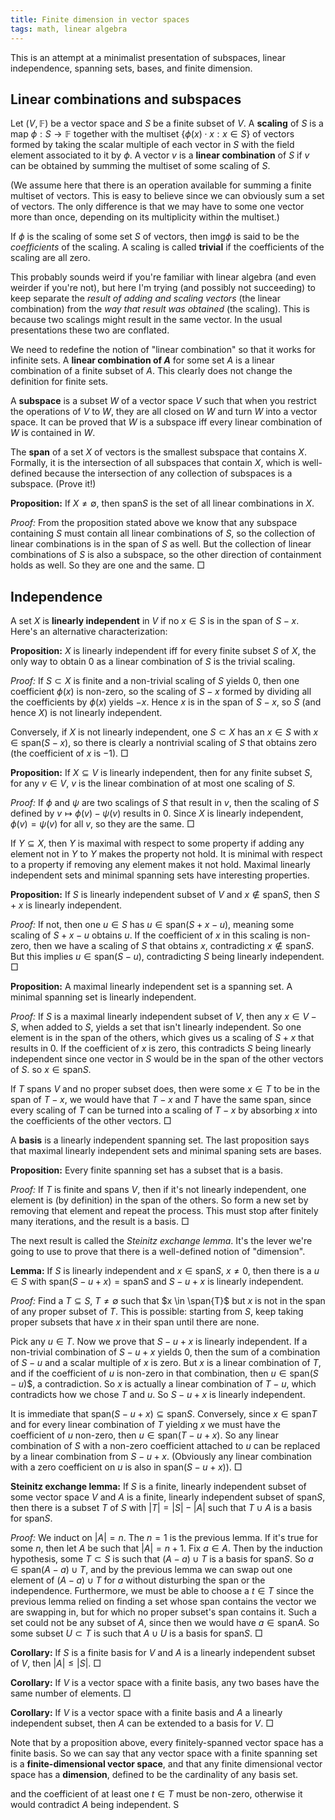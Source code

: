 ```yaml
---
title: Finite dimension in vector spaces
tags: math, linear algebra
---
```


This is an attempt at a minimalist presentation of subspaces, linear independence, spanning sets, bases, and finite dimension.

## Linear combinations and subspaces

Let $(V, \mathbb{F})$ be a vector space and $S$ be a finite subset of $V$. A **scaling** of $S$ is a map $\phi : S \to \mathbb{F}$ together with the multiset $\{ \phi(x) \cdot x : x \in S\}$ of vectors formed by taking the scalar multiple of each vector in $S$ with the field element associated to it by $\phi$. A vector $v$ is a **linear combination** of $S$ if $v$ can be obtained by summing the multiset of some scaling of $S$. 

(We assume here that there is an operation available for summing a finite multiset of vectors. This is easy to believe since we can obviously sum a set of vectors. The only difference is that we may have to some one vector more than once, depending on its multiplicity within the multiset.)

If $\phi$ is the scaling of some set $S$ of vectors, then $\text{img} \phi$ is said to be the *coefficients* of the scaling. A scaling is called **trivial** if the coefficients of the scaling are all zero.

This probably sounds weird if you're familiar with linear algebra (and even weirder if you're not), but here I'm trying (and possibly not succeeding) to keep separate the *result of adding and scaling vectors* (the linear combination) from the *way that result was obtained* (the scaling). This is because two scalings might result in the same vector. In the usual presentations these two are conflated.

We need to redefine the notion of "linear combination" so that it works for infinite sets. A **linear combination of $A$** for some set $A$ is a linear combination of a finite subset of $A$. This clearly does not change the definition for finite sets.

A **subspace** is a subset $W$ of a vector space $V$ such that when you restrict the operations of $V$ to $W$, they are all closed on $W$ and turn $W$ into a vector space. It can be proved that $W$ is a subspace iff every linear combination of $W$ is contained in $W$.

The **span** of a set $X$ of vectors is the smallest subspace that contains $X$. Formally, it is the intersection of all subspaces that contain $X$, which is well-defined because the intersection of any collection of subspaces is a subspace. (Prove it!)

**Proposition:** If $X \neq \emptyset$, then  $\text{span} S$ is the set of all linear combinations in $X$.

*Proof:* From the proposition stated above we know that any subspace containing $S$ must contain all linear combinations of $S$, so the collection of linear combinations is in the span of $S$ as well. But the collection of linear combinations of $S$ is also a subspace, so the other direction of containment holds as well. So they are one and the same. $\Box$

## Independence

A set $X$ is **linearly independent** in $V$ if no $x \in S$ is in the span of $S - x$. Here's an alternative characterization:

**Proposition:** $X$ is linearly independent iff for every finite subset $S$ of $X$, the only way to obtain $0$ as a linear combination of $S$ is the trivial scaling.

*Proof:* If $S \subset X$ is finite and a non-trivial scaling of $S$ yields $0$, then one coefficient $\phi(x)$ is non-zero, so the scaling of $S - x$ formed by dividing all the coefficients by $\phi(x)$ yields $-x$. Hence $x$ is in the span of $S - x$, so $S$ (and hence $X$) is not linearly independent.

Conversely, if $X$ is not linearly independent, one $S \subset X$ has an $x \in S$ with $x \in \text{span}(S - x)$, so there is clearly a nontrivial scaling of $S$ that obtains zero (the coefficient of $x$ is $-1$). $\Box$

**Proposition:** If $X \subseteq V$ is linearly independent, then for any finite subset $S$, for any $v \in V$, $v$ is the linear combination of at most one scaling of $S$. 

*Proof:* If $\phi$ and $\psi$ are two scalings of $S$ that result in $v$, then the scaling of $S$ defined by $v \mapsto \phi(v) - \psi(v)$ results in $0$. Since $X$ is linearly independent, $\phi(v) = \psi(v)$ for all $v$, so they are the same. $\Box$

If $Y \subseteq X$, then $Y$ is maximal with respect to some property if adding any element not in $Y$ to $Y$ makes the property not hold. It is minimal with respect to a property if removing any element makes it not hold. Maximal linearly independent sets and minimal spanning sets have interesting properties.

**Proposition:** If $S$ is linearly independent subset of $V$ and $x \notin \text{span} S$, then $S+x$ is linearly independent.

*Proof:* If not, then one $u \in S$ has $u \in \text{span}(S + x - u)$, meaning some scaling of $S + x - u$ obtains $u$. If the coefficient of $x$ in this scaling is non-zero, then we have a scaling of $S$ that obtains $x$, contradicting $x \notin \text{span} S$. But this implies $u \in \text{span}(S - u)$, contradicting $S$ being linearly independent. $\Box$

**Proposition:** A maximal linearly independent set is a spanning set. A minimal spanning set is linearly independent.

*Proof:* If $S$ is a maximal linearly independent subset of $V$, then any $x \in V - S$, when added to $S$, yields a set that isn't linearly independent. So one element is in the span of the others, which gives us a scaling of $S + x$ that results in $0$. If the coefficient of $x$ is zero, this contradicts $S$ being linearly independent since one vector in $S$ would be in the span of the other vectors of $S$. so $x \in \text{span} S$.

If $T$ spans $V$ and no proper subset does, then were some $x \in T$ to be in the span of $T - x$,  we would have that $T - x$ and $T$ have the same span, since every scaling of $T$ can be turned into a scaling of $T - x$ by absorbing $x$ into the coefficients of the other vectors. $\Box$

A **basis** is a linearly independent spanning set. The last proposition says that maximal linearly independent sets and minimal spaning sets are bases.

**Proposition:** Every finite spanning set has a subset that is a basis.

*Proof:* If $T$ is finite and spans $V$, then if it's not linearly independent, one element is (by definition) in the span of the others. So form a new set by removing that element and repeat the process. This must stop after finitely many iterations, and the result is a basis. $\Box$

The next result is called the *Steinitz exchange lemma*. It's the lever we're going to use to prove that there is a well-defined notion of "dimension".

**Lemma:** If $S$ is linearly independent and $x \in \text{span} S$, $x \neq 0$, then there is a $u \in S$ with $\text{span}(S - u + x) = \text{span} S$ and $S - u + x$ is linearly independent.

*Proof:* Find a $T \subseteq S$, $T \neq \emptyset$ such that $x \in \span{T}$ but $x$ is not in the span of any proper subset of $T$. This is possible: starting from $S$, keep taking proper subsets that have $x$ in their span until there are none. 

Pick any $u \in T$. Now we prove that $S - u + x$ is linearly independent. If a non-trivial combination of $S - u + x$ yields $0$, then the sum of a combination of $S - u$ and a scalar multiple of $x$ is zero. But $x$ is a linear combination of $T$, and if the coefficient of $u$ is non-zero in that combination, then $u \in \text{span}(S - u$)$, a contradiction. So $x$ is actually a linear combination of $T - u$, which contradicts how we chose $T$ and $u$. So $S - u + x$ is linearly independent.

It is immediate that $\text{span}(S - u + x) \subseteq \text{span} S$. Conversely, since $x \in \text{span} T$ and for every linear combination of $T$ yielding $x$ we must have the coefficient of $u$ non-zero, then $u \in \text{span}(T - u + x)$. So any linear combination of $S$ with a non-zero coefficient attached to $u$ can be replaced by a linear combination from $S - u + x$. (Obviously any linear combination with a zero coefficient on $u$ is also in $\text{span}(S - u + x)$). $\Box$

**Steinitz exchange lemma:** If $S$ is a finite, linearly independent subset of some vector space $V$ and $A$ is a finite, linearly independent subset of $\text{span} S$, then there is a subset $T$ of $S$ with $|T| = |S| - |A|$ such that $T \cup A$ is a basis for $\text{span} S$.

*Proof:* We induct on $|A| = n$. The $n = 1$ is the previous lemma. If it's true for some $n$, then let $A$ be such that $|A| = n + 1$. Fix $a \in A$. Then by the induction hypothesis, some $T \subset S$ is such that $(A - a) \cup T$ is a basis for $\text{span} S$. So $a \in \text{span} (A - a) \cup T$, and by the previous lemma we can swap out one element of $(A - a) \cup T$ for $a$ without disturbing the span or the independence. Furthermore, we must be able to choose a $t \in T$ since the previous lemma relied on finding a set whose span contains the vector we are swapping in, but for which no proper subset's span contains it. Such a set could not be any subset of $A$, since then we would have $a \in \text{span} A$. So some subset $U \subset T$ is such that $A \cup U$ is a basis for $\text{span} S$. $\Box$

**Corollary:** If $S$ is a finite basis for $V$ and $A$ is a linearly independent subset of $V$, then $|A| \leq |S|$. $\Box$

**Corollary:** If $V$ is a vector space with a finite basis, any two bases have the same number of elements. $\Box$

**Corollary:** If $V$ is a vector space with a finite basis and $A$ a linearly independent subset, then $A$ can be extended to a basis for $V$. $\Box$

Note that by a proposition above, every finitely-spanned vector space has a finite basis. So we can say that any vector space with a finite spanning set is a **finite-dimensional vector space**, and that any finite dimensional vector space has a **dimension**, defined to be the cardinality of any basis set.


and the coefficient of at least one $t \in T$ must be non-zero, otherwise it would contradict $A$ being independent. S

